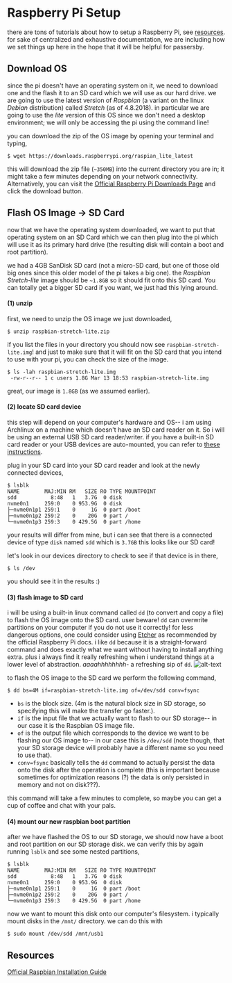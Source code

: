 # Raspberry Pi Setup
there are tons of tutorials about how to setup a Raspberry Pi, see [resources](#resources). for sake of centralized and exhaustive documentation, we are including how we set things up here in the hope that it will be helpful for passersby.

## Download OS
since the pi doesn't have an operating system on it, we need to download one and the flash it to an SD card which we will use as our hard drive. we are going to use the latest version of *Raspbian* (a variant on the linux *Debian* distribution) called *Stretch* (as of 4.8.2018). in particular we are going to use the *lite* version of this OS since we don't need a desktop environment; we will only be accessing the pi using the command line!

you can download the zip of the OS image by opening your terminal and typing,

``` shell
$ wget https://downloads.raspberrypi.org/raspian_lite_latest
```

this will download the zip file (`~350MB`) into the current directory you are in; it might take a few minutes depending on your network connectivity. Alternatively, you can visit the [Official Raspberry Pi Downloads Page](https://www.raspberrypi.org/downloads/raspbian/) and click the download button.

## Flash OS Image -> SD Card
now that we have the operating system downloaded, we want to put that operating system on an SD Card which we can then plug into the pi which will use it as its primary hard drive (the resulting disk will contain a boot and root partition).

we had a 4GB SanDisk SD card (not a micro-SD card, but one of those old big ones since this older model of the pi takes a big one). the *Raspbian Stretch-lite* image should be `~1.8GB` so it should fit onto this SD card. You can totally get a bigger SD card if you want, we just had this lying around.

#### (1) unzip
first, we need to unzip the OS image we just downloaded,

``` shell
$ unzip raspbian-stretch-lite.zip
```

if you list the files in your directory you should now see `raspbian-stretch-lite.img`! and just to make sure that it will fit on the SD card that you intend to use with your pi, you can check the size of the image.

``` shell
$ ls -lah raspbian-stretch-lite.img
 -rw-r--r-- 1 c users 1.8G Mar 13 18:53 raspbian-stretch-lite.img
```
great, our image is `1.8GB` (as we assumed earlier).

#### (2) locate SD card device
this step will depend on your computer's hardware and OS-- i am using Archlinux on a machine which doesn't have an SD card reader on it. So i will be using an external USB SD card reader/writer. if you have a built-in SD card reader or your USB devices are auto-mounted, you can refer to [these instructions](https://www.raspberrypi.org/documentation/installation/installing-images/README.md).

plug in your SD card into your SD card reader and look at the newly connected devices,

``` shell
$ lsblk
NAME        MAJ:MIN RM   SIZE RO TYPE MOUNTPOINT
sdd           8:48   1   3.7G  0 disk
nvme0n1     259:0    0 953.9G  0 disk
├─nvme0n1p1 259:1    0     1G  0 part /boot
├─nvme0n1p2 259:2    0    20G  0 part /
└─nvme0n1p3 259:3    0 429.5G  0 part /home
```
your results will differ from mine, but i can see that there is a connected device of type `disk` named `sdd` which is `3.7GB` this looks like our SD card!

let's look in our devices directory to check to see if that device is in there,

``` shell
$ ls /dev
```
you should see it in the results :)

#### (3) flash image to SD card
i will be using a built-in linux command called `dd` (to convert and copy a file) to flash the OS image onto the SD card. user beware! `dd` can overwrite partitions on your computer if you do not use it correctly! for less dangerous options, one could consider using [Etcher](https://etcher.io/) as recommended by the official Raspberry Pi docs. i like `dd` because it is a straight-forward command and does exactly what we want without having to install anything extra. plus i always find it really refreshing when i understand things at a lower level of abstraction. *aaaahhhhhhhh*- a refreshing sip of `dd`.
![alt-text](https://media.giphy.com/media/a0q8vE3WKTIzK/giphy.gif)

to flash the OS image to the SD card we perform the following command,

``` shell
$ dd bs=4M if=raspbian-stretch-lite.img of=/dev/sdd conv=fsync
```

* `bs` is the block size. (4m is the natural block size in SD storage, so specifying this will make the transfer go faster.).
* `if` is the input file that we actually want to flash to our SD storage-- in our case it is the Raspbian OS image file.
* `of` is the output file which corresponds to the device we want to be flashing our OS image to-- in our case this is `/dev/sdd` (note though, that your SD storage device will probably have a different name so you need to use that).
* `conv=fsync` basically tells the `dd` command to actually persist the data onto the disk after the operation is complete (this is important because sometimes for optimization reasons (?) the data is only persisted in memory and not on disk???).

this command will take a few minutes to complete, so maybe you can get a cup of coffee and chat with your pals.

#### (4) mount our new raspbian boot partition
after we have flashed the OS to our SD storage, we should now have a boot and root partition on our SD storage disk. we can verify this by again running `lsblk` and see some nested partitions,

``` shell
$ lsblk
NAME        MAJ:MIN RM   SIZE RO TYPE MOUNTPOINT
sdd           8:48   1   3.7G  0 disk
nvme0n1     259:0    0 953.9G  0 disk
├─nvme0n1p1 259:1    0     1G  0 part /boot
├─nvme0n1p2 259:2    0    20G  0 part /
└─nvme0n1p3 259:3    0 429.5G  0 part /home
```

now we want to mount this disk onto our computer's filesystem. i typically mount disks in the `/mnt/` directory. we can do this with

``` shell
$ sudo mount /dev/sdd /mnt/usb1
```

## Resources
[Official Raspbian Installation Guide](https://www.raspberrypi.org/documentation/installation/installing-images/README.md)
